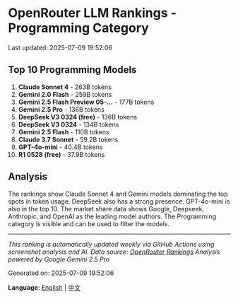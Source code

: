 # OpenRouter LLM Rankings - Programming Category

Last updated: 2025-07-09 19:52:06

## Top 10 Programming Models

1. **Claude Sonnet 4** - 263B tokens
2. **Gemini 2.0 Flash** - 259B tokens
3. **Gemini 2.5 Flash Preview 05-...** - 177B tokens
4. **Gemini 2.5 Pro** - 136B tokens
5. **DeepSeek V3 0324 (free)** - 136B tokens
6. **DeepSeek V3 0324** - 134B tokens
7. **Gemini 2.5 Flash** - 110B tokens
8. **Claude 3.7 Sonnet** - 59.2B tokens
9. **GPT-4o-mini** - 40.4B tokens
10. **R1 0528 (free)** - 37.9B tokens


## Analysis

The rankings show Claude Sonnet 4 and Gemini models dominating the top spots in token usage. DeepSeek also has a strong presence. GPT-4o-mini is also in the top 10. The market share data shows Google, Deepseek, Anthropic, and OpenAI as the leading model authors. The Programming category is visible and can be used to filter the models.

---

*This ranking is automatically updated weekly via GitHub Actions using screenshot analysis and AI.*
*Data source: [OpenRouter Rankings](https://openrouter.ai/rankings)*
*Analysis powered by Google Gemini 2.5 Pro*

Generated on: 2025-07-09 19:52:06

**Language**: [English](README.md) | [中文](README_zh.md)
